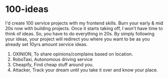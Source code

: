 # 100-ideas

I'd create 100 service projects with my frontend skills. Burn your early & mid 20s now with building projects. Once it starts taking off, I won't have time to think of ideas. So, you have to do everything in 20s. By simply following your ideas, your project will redirect you where you want to be as you already set 10yrs amount service ideas. 

1. OXINION, To share opinions/complains based on location.
2. RoboTaxi, Autonomous driving service 
3. Cheapify, Find cheap stuff around you.
4. Attacker, Track your dream until you take it over and know your place.
